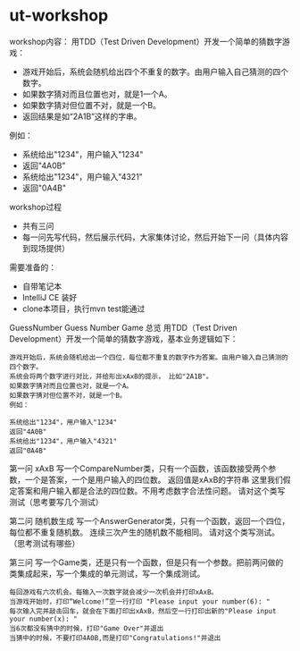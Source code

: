 ut-workshop
===========

workshop内容： 用TDD（Test Driven Development）开发一个简单的猜数字游戏：

- 游戏开始后，系统会随机给出四个不重复的数字。由用户输入自己猜测的四个数字。
- 如果数字猜对而且位置也对，就是1一个A。
- 如果数字猜对但位置不对，就是一个B。
- 返回结果是如“2A1B”这样的字串。

例如：

- 系统给出"1234"，用户输入"1234"
 - 返回"4A0B"
- 系统给出"1234"，用户输入"4321"
 - 返回"0A4B"

workshop过程
- 共有三问
- 每一问先写代码，然后展示代码，大家集体讨论，然后开始下一问（具体内容到现场提供）

需要准备的：

- 自带笔记本
- IntelliJ CE 装好
- clone本项目，执行mvn test能通过




GuessNumber
Guess Number Game
总览
	用TDD（Test Driven Development）开发一个简单的猜数字游戏，基本业务逻辑如下：

	游戏开始后，系统会随机给出一个四位，每位都不重复的数字作为答案。由用户输入自己猜测的四个数字。
	系统会将两个数字进行对比，并给形出xAxB的提示， 比如"2A1B"。
	如果数字猜对而且位置也对，就是一个A。
	如果数字猜对但位置不对，就是一个B。
	例如：

	系统给出"1234"，用户输入"1234"
	返回"4A0B"
	系统给出"1234"，用户输入"4321"
	返回"0A4B"


第一问 xAxB
	写一个CompareNumber类，只有一个函数，该函数接受两个参数，一个是答案，一个是用户输入的四位数。
	返回值是xAxB的字符串 这里我们假定答案和用户输入都是合法的四位数。不用考虑数字合法性问题。
	 请对这个类写测试（思考要写几个测试）

第二问 随机数生成
	写一个AnswerGenerator类，只有一个函数，返回一个四位，每位都不重复随机数。
	连续三次产生的随机数不能相同。
	 请对这个类写测试。（思考测试有哪些）

第三问
	写一个Game类，还是只有一个函数，但是只有一个参数。把前两问做的类集成起来，写一个集成的单元测试，写一个集成测试。

	每回游戏有六次机会。每输入一次数字就会减少一次机会并打印xAxB。
	当游戏开始时，打印“Welcome!”空一行打印 "Please input your number(6): "
	每次输入完并敲击回车，就会在下面打印出xAxB，然后空一行打印出新的"Please input your number(x): "
	当6次都没有猜中的时候，打印"Game Over"并退出
	当猜中的时候，不要打印4A0B,而是打印"Congratulations!"并退出

